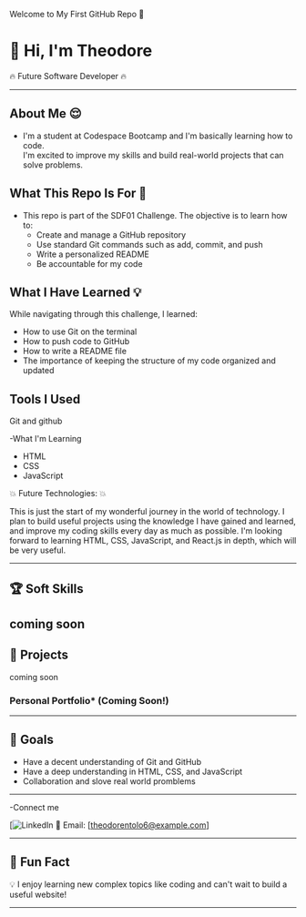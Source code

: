 Welcome to My First GitHub Repo 🚀

# 👋 Hi, I'm Theodore

🔥 Future Software Developer 🔥

---

## About Me 😌

- I'm a student at Codespace Bootcamp and I'm basically learning how to code.  
  I'm excited to improve my skills and build real-world projects that can solve problems.

## What This Repo Is For 📄

- This repo is part of the SDF01 Challenge. The objective is to learn how to:
  - Create and manage a GitHub repository
  - Use standard Git commands such as add, commit, and push
  - Write a personalized README
  - Be accountable for my code

## What I Have Learned  💡

While navigating through this challenge, I learned:
- How to use Git on the terminal
- How to push code to GitHub
- How to write a README file
- The importance of keeping the structure of my code organized and updated

## Tools I Used 

 Git and github

-What I'm Learning 
- HTML
- CSS
- JavaScript

💥 Future Technologies: 💥

This is just the start of my wonderful journey in the world of technology. I plan to build useful projects using the knowledge I have gained and learned, and improve my coding skills every day as much as possible. I'm looking forward to learning HTML, CSS, JavaScript, and React.js in depth, which will be very useful.

---

## 🏆 Soft Skills

coming soon
---

## 📄  Projects
coming soon

###  Personal Portfolio* (Coming Soon!)

---

## 🎯 Goals

- Have a decent understanding of Git and GitHub
- Have a deep understanding in HTML, CSS, and JavaScript
- Collaboration and slove real world promblems 

---

-Connect me 

[![LinkedIn](https://linkedin.com/in/yourprofile) 
📧 Email: [theodorentolo6@example.com]

---

## 🚀 Fun Fact

💡 I enjoy learning new complex topics like coding and can't wait to build a useful website!

---
